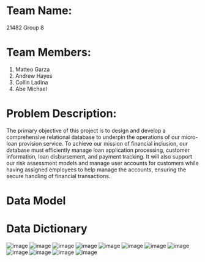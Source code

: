 
# Team Name:
21482 Group 8
# Team Members:
1. Matteo Garza
2. Andrew Hayes
3. Collin Ladina
4. Abe Michael
# Problem Description:
The primary objective of this project is to design and develop a comprehensive relational database to underpin the operations of our micro-loan provision service. To achieve our mission of financial inclusion, our database must efficiently manage loan application processing, customer information, loan disbursement, and payment tracking. It will also support our risk assessment models and manage user accounts for customers while having assigned employees to help manage the accounts, ensuring the secure handling of financial transactions.
# Data Model 



# Data Dictionary 
![image](https://github.com/AH171717/MIST-4610-Group-8/assets/163201574/742cbf36-f9aa-4cf6-b4df-2b10b25650db)
![image](https://github.com/AH171717/MIST-4610-Group-8/assets/163201574/4d7b1603-c33b-4790-b12c-b628477b67e1)
![image](https://github.com/AH171717/MIST-4610-Group-8/assets/163201574/ef8c9820-beea-4000-8daa-a8d22fb844e6)
![image](https://github.com/AH171717/MIST-4610-Group-8/assets/163201574/c1e81154-1fc8-4359-af8a-8d94fcbd254b)
![image](https://github.com/AH171717/MIST-4610-Group-8/assets/163201574/0f80763f-77aa-424a-806b-0570a5fe44e5)
![image](https://github.com/AH171717/MIST-4610-Group-8/assets/163201574/1f87cab5-44f9-4559-b888-cadafa7d92f0)
![image](https://github.com/AH171717/MIST-4610-Group-8/assets/163201574/a82883a0-2a17-4375-ade6-728063e74694)
![image](https://github.com/AH171717/MIST-4610-Group-8/assets/163201574/9e933aee-8c99-4552-93db-49842ff559df)
![image](https://github.com/AH171717/MIST-4610-Group-8/assets/163201574/edbea620-00e8-4bf0-9943-518fbdcf7c69)
![image](https://github.com/AH171717/MIST-4610-Group-8/assets/163201574/1c9d70c6-25a7-45b3-923b-7711bd994045)
![image](https://github.com/AH171717/MIST-4610-Group-8/assets/163201574/420529fe-e3ce-4709-95ce-40df43f55589)
![image](https://github.com/AH171717/MIST-4610-Group-8/assets/163201574/e91b9962-393d-45c2-af0e-b68b44a16ba3)

